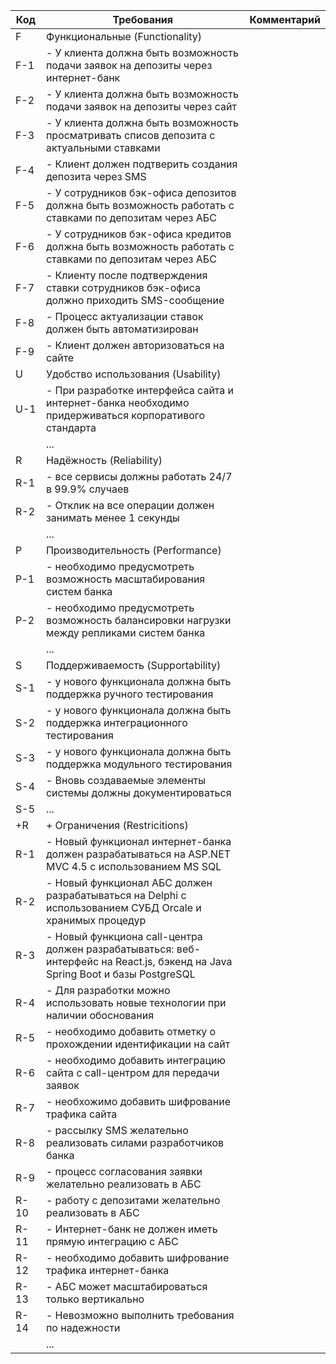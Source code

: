 | Код | Требования                         | Комментарий  |
|-----|------------------------------------|--------------|
| F   | Функциональные (Functionality)     |              |
| F-1 | - У клиента должна быть возможность подачи заявок на депозиты через интернет-банк                                |              |
| F-2 | - У клиента должна быть возможность подачи заявок на депозиты через сайт                                |              |
| F-3 | - У клиента должна быть возможность просматривать списов депозита с актуальными ставками                                |              |
| F-4 | - Клиент должен подтверить создания депозита через SMS                                |              |
| F-5 | - У сотрудников бэк-офиса депозитов должна быть возможность работать с ставками по депозитам через АБС                                |              |
| F-6 | - У сотрудников бэк-офиса кредитов должна быть возможность работать с ставками по депозитам через АБС                                |              |
| F-7 | - Клиенту после подтверждения ставки сотрудников бэк-офиса должно приходить SMS-сообщение                                |              |
| F-8 | - Процесс актуализации ставок должен быть автоматизирован                                |              |
| F-9 | - Клиент должен авторизоваться на сайте                                |              |
| U   | Удобство использования (Usability) |              |
| U-1 | - При разработке интерфейса сайта и интернет-банка необходимо придерживаться корпоративого стандарта                                |              |
|     | ...                                |              |
| R   | Надёжность (Reliability)           |              |
| R-1 | - все сервисы должны работать 24/7 в 99.9% случаев                                |              |
| R-2 | - Отклик на все операции должен занимать менее 1 секунды                                |              |
|     | ...                                |              |
| P   | Производительность (Performance)   |              |
| P-1 | - необходимо предусмотреть возможность масштабирования систем банка                                |              |
| P-2 | - необходимо предусмотреть возможность балансировки нагрузки между репликами систем банка                                |              |
|     | ...                                |              |
| S   | Поддерживаемость (Supportability)  |              |
| S-1 | - у нового функционала должна быть поддержка ручного тестирования                                |              |
| S-2 | - у нового функционала должна быть поддержка интеграционного тестирования                                |              |
| S-3 | - у нового функционала должна быть поддержка модульного тестирования                                |              |
| S-4 | - Вновь создаваемые элементы системы должны документироваться                                |              |
| S-5 | ...                                |              |
| +R  | + Ограничения (Restricitions)      |              |
| R-1 | - Новый функционал интернет-банка должен разрабатываться на ASP.NET MVC 4.5 с использованием MS SQL                                |              |
| R-2 | - Новый функционал АБС должен разрабатываться на Delphi с использованием СУБД Orcale и хранимых процедур                                |              |
| R-3 | - Новый функциона call-центра должен разрабатываться: веб-интерфейс на React.js, бэкенд на Java Spring Boot и базы PostgreSQL                                 |              |
| R-4 | - Для разработки можно использовать новые технологии при наличии обоснования                                 |              |
| R-5 | - необходимо добавить отметку о прохождении идентификации на сайт                                |              |
| R-6 | - необходимо добавить интеграцию сайта с call-центром для передачи заявок                                |              |
| R-7 | - необхожимо добавить шифрование трафика сайта                                |              |
| R-8 | - рассылку SMS желательно реализовать силами разработчиков банка                                |              |
| R-9 | - процесс согласования заявки желательно реализовать в АБС                                |              |
| R-10| - работу с депозитами желательно реализовать в АБС                                |              |
| R-11| - Интернет-банк не должен иметь прямую интеграцию с АБС                                |              |
| R-12| - необходимо добавить шифрование трафика интернет-банка                                |              |
| R-13| - АБС может масштабироваться только вертикально                                |              |
| R-14| - Невозможно выполнить требования по надежности                                |              |
|     | ...                                |              |
